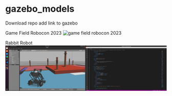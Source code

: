# gazebo_models

Download repo add link to gazebo

Game Field Robocon 2023
![game field robocon 2023](rbc_map/rbc_map.png)

Rabbit Robot
![rabbit robot](rabbit/rabbit.png)
